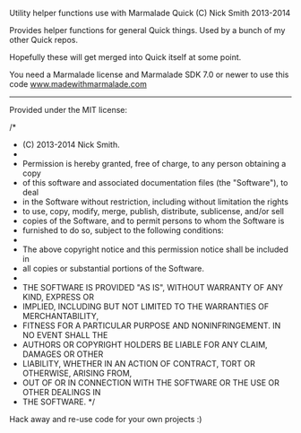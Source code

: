 
Utility helper functions use with Marmalade Quick
(C) Nick Smith 2013-2014

Provides helper functions for general Quick things. Used by a bunch of my
other Quick repos.

Hopefully these will get merged into Quick itself at some point.

You need a Marmalade license and Marmalade SDK 7.0 or newer to use this code
    www.madewithmarmalade.com

-------------------------------------------------------------------------------

Provided under the MIT license:

/*
 * (C) 2013-2014 Nick Smith.
 * 
 * Permission is hereby granted, free of charge, to any person obtaining a copy
 * of this software and associated documentation files (the "Software"), to deal
 * in the Software without restriction, including without limitation the rights
 * to use, copy, modify, merge, publish, distribute, sublicense, and/or sell
 * copies of the Software, and to permit persons to whom the Software is
 * furnished to do so, subject to the following conditions:
 * 
 * The above copyright notice and this permission notice shall be included in
 * all copies or substantial portions of the Software.
 * 
 * THE SOFTWARE IS PROVIDED "AS IS", WITHOUT WARRANTY OF ANY KIND, EXPRESS OR
 * IMPLIED, INCLUDING BUT NOT LIMITED TO THE WARRANTIES OF MERCHANTABILITY,
 * FITNESS FOR A PARTICULAR PURPOSE AND NONINFRINGEMENT. IN NO EVENT SHALL THE
 * AUTHORS OR COPYRIGHT HOLDERS BE LIABLE FOR ANY CLAIM, DAMAGES OR OTHER
 * LIABILITY, WHETHER IN AN ACTION OF CONTRACT, TORT OR OTHERWISE, ARISING FROM,
 * OUT OF OR IN CONNECTION WITH THE SOFTWARE OR THE USE OR OTHER DEALINGS IN
 * THE SOFTWARE.
 */

Hack away and re-use code for your own projects :)
